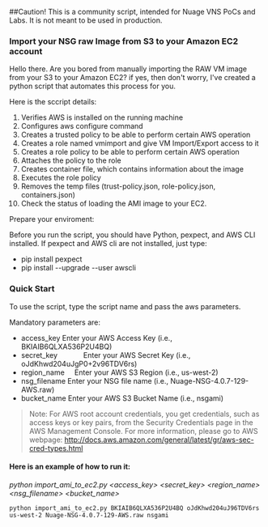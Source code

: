 ##Caution! This is a community script, intended for Nuage VNS PoCs and Labs. It is not meant to be used in production. 

### Import your NSG raw Image from S3 to your Amazon EC2 account

Hello there. Are you bored from manually importing the RAW VM image from your S3 to your Amazon EC2? if yes, then don't worry, I've created a python script that automates this process for you.

Here is the sccript details:
1. Verifies AWS is installed on the running machine
2. Configures aws configure command
3. Creates a trusted policy to be able to perform certain AWS operation
4. Creates a role named vmimport and give VM Import/Export access to it 
5. Creates a role policy to be able to perform certain AWS operation
6. Attaches the policy to the role 
7. Creates container file, which contains information about the image
8. Executes the role policy
9. Removes the temp files (trust-policy.json, role-policy.json, containers.json)
10. Check the status of loading the AMI image to your EC2. 

Prepare your enviroment:

Before you run the script, you should have Python, pexpect, and AWS CLI installed. If pexpect and AWS cli are not installed, just type:
- pip install pexpect
- pip install --upgrade --user awscli

### Quick Start

To use the script, type the script name and pass the aws parameters. 

Mandatory parameters are:
* access_key Enter your AWS Access Key (i.e., BKIAIB6QLXA536P2U4BQ)
* secret_key &nbsp; &nbsp; &nbsp; &nbsp; &nbsp; &nbsp; Enter your AWS Secret Key (i.e., oJdKhwd204uJgP0+2v96TDV6rs)
* region_name &nbsp;<space>&nbsp;<space>&nbsp;<space>  Enter your AWS S3 Region (i.e., us-west-2)
* nsg_filename              Enter your NSG file name (i.e., Nuage-NSG-4.0.7-129-AWS.raw)
* bucket_name              Enter your AWS S3 Bucket Name (i.e., nsgami)

>Note: For AWS root account credentials, you get credentials, such as access keys or key pairs, from the Security Credentials page in the AWS Management Console. For more information, please go to AWS webpage: http://docs.aws.amazon.com/general/latest/gr/aws-sec-cred-types.html


#### Here is an example of how to run it:

*python import_ami_to_ec2.py <access_key> <secret_key> <region_name> <nsg_filename> <bucket_name>*

```
python import_ami_to_ec2.py BKIAIB6QLXA536P2U4BQ oJdKhwd204uJ96TDV6rs us-west-2 Nuage-NSG-4.0.7-129-AWS.raw nsgami
```

